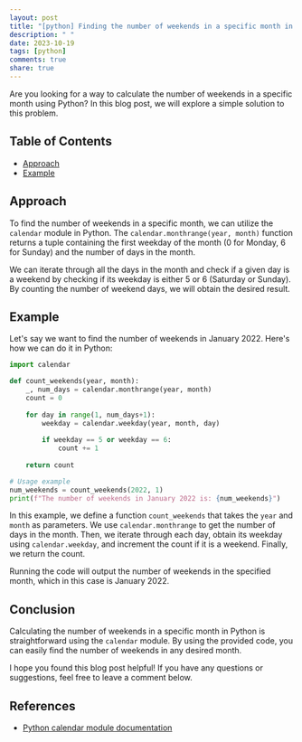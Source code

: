 ```yaml
---
layout: post
title: "[python] Finding the number of weekends in a specific month in Python"
description: " "
date: 2023-10-19
tags: [python]
comments: true
share: true
---
```

Are you looking for a way to calculate the number of weekends in a specific month using Python? In this blog post, we will explore a simple solution to this problem.

## Table of Contents
- [Approach](#approach)
- [Example](#example)

## Approach
To find the number of weekends in a specific month, we can utilize the `calendar` module in Python. The `calendar.monthrange(year, month)` function returns a tuple containing the first weekday of the month (0 for Monday, 6 for Sunday) and the number of days in the month.

We can iterate through all the days in the month and check if a given day is a weekend by checking if its weekday is either 5 or 6 (Saturday or Sunday). By counting the number of weekend days, we will obtain the desired result.

## Example
Let's say we want to find the number of weekends in January 2022. Here's how we can do it in Python:

```python
import calendar

def count_weekends(year, month):
    _, num_days = calendar.monthrange(year, month)
    count = 0
    
    for day in range(1, num_days+1):
        weekday = calendar.weekday(year, month, day)
        
        if weekday == 5 or weekday == 6:
            count += 1
    
    return count

# Usage example
num_weekends = count_weekends(2022, 1)
print(f"The number of weekends in January 2022 is: {num_weekends}")
```

In this example, we define a function `count_weekends` that takes the `year` and `month` as parameters. We use `calendar.monthrange` to get the number of days in the month. Then, we iterate through each day, obtain its weekday using `calendar.weekday`, and increment the count if it is a weekend. Finally, we return the count.

Running the code will output the number of weekends in the specified month, which in this case is January 2022.

## Conclusion
Calculating the number of weekends in a specific month in Python is straightforward using the `calendar` module. By using the provided code, you can easily find the number of weekends in any desired month.

I hope you found this blog post helpful! If you have any questions or suggestions, feel free to leave a comment below.

## References
- [Python calendar module documentation](https://docs.python.org/3/library/calendar.html)